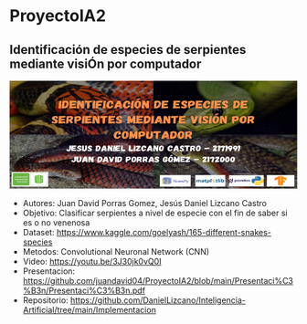 # ProyectoIA2
## Identificación de especies de serpientes mediante visiÓn por computador

![Alt text](/Banner/bannerIA2.PNG)

- Autores: Juan David Porras Gomez, Jesús Daniel Lizcano Castro
- Objetivo: Clasificar serpientes a nivel de especie con el fin de saber si es o no venenosa
- Dataset: https://www.kaggle.com/goelyash/165-different-snakes-species
- Metodos: Convolutional Neuronal Network (CNN)
- Video: https://youtu.be/3J30jk0vQ0I
- Presentacion: https://github.com/juandavid04/ProyectoIA2/blob/main/Presentaci%C3%B3n/Presentaci%C3%B3n.pdf
- Repositorio: https://github.com/DanielLizcano/Inteligencia-Artificial/tree/main/Implementacion
